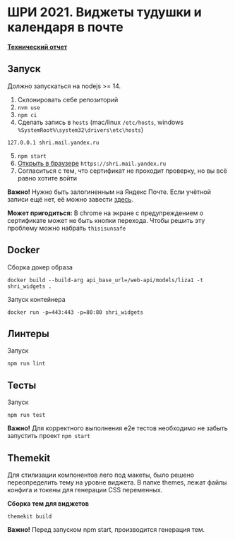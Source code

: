 # ШРИ 2021. Виджеты тудушки и календаря в почте

**[Технический отчет](https://wiki.yandex.ru/shri-2021/project-27-widgets/)**

## Запуск

Должно запускаться на nodejs >= 14.

1. Склонировать себе репозиторий
2. `nvm use`
3. `npm ci`
4. Сделать запись в `hosts` (mac/linux `/etc/hosts`, windows `%SystemRoot%\system32\drivers\etc\hosts`)
```
127.0.0.1 shri.mail.yandex.ru
```
5. `npm start`
6. [Открыть в браузере](https://shri.mail.yandex.ru) `https://shri.mail.yandex.ru`
7. Согласиться с тем, что сертификат не проходит проверку, но вы всё равно хотите войти

**Важно!** Нужно быть залогиненным на Яндекс Почте. Если учётной записи ещё нет, её можно завести [здесь](https://passport.yandex.ru).

**Может пригодиться:** В chrome на экране с предупреждением о сертификате может не быть кнопки перехода. Чтобы решить эту проблему можно набрать `thisisunsafe`

## Docker

Сборка докер образа 

```
docker build --build-arg api_base_url=/web-api/models/liza1 -t shri_widgets . 
```

Запуск контейнера

```
docker run -p=443:443 -p=80:80 shri_widgets
```

## Линтеры

Запуск

```
npm run lint
```

## Тесты

Запуск

```
npm run test
```

**Важно!** Для корректного выполнения e2e тестов необходимо не забыть запустить проект `npm start`

## Themekit


Для стилизации компонентов лего под макеты, было решено переопределить тему на уровне виджета. 
В папке themes, лежат файлы конфига и токены для генерации CSS переменных.

**Сборка тем для виджетов**

```
themekit build
```

**Важно!** Перед запуском npm start, производится генерация тем.
